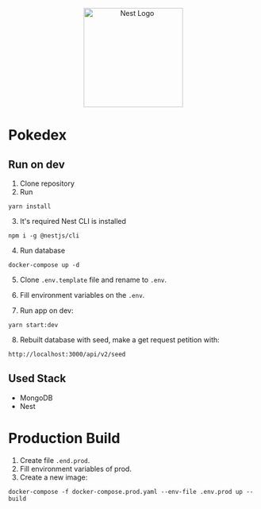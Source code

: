 <p align="center">
  <a href="http://nestjs.com/" target="blank"><img src="https://nestjs.com/img/logo-small.svg" width="200" alt="Nest Logo" /></a>
</p>

# Pokedex


## Run on dev

1. Clone repository
2. Run
```
yarn install
```

3. It's required Nest CLI is installed
```
npm i -g @nestjs/cli
```

4. Run database
```
docker-compose up -d
```

5. Clone ```.env.template``` file and rename to ```.env```.

6. Fill environment variables on the ```.env```.

7. Run app on dev:
```
yarn start:dev
```

8. Rebuilt database with seed, make a get request petition with:
```
http://localhost:3000/api/v2/seed
```

## Used Stack
* MongoDB
* Nest


# Production Build

1. Create file ```.end.prod```.
2. Fill environment variables of prod.
3. Create a new image:
```
docker-compose -f docker-compose.prod.yaml --env-file .env.prod up --build
```